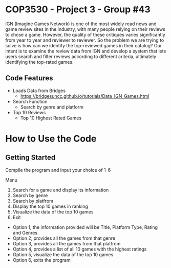 <H1> COP3530 - Project 3 - Group #43 </h1>
IGN (Imagine Games Network) is one of the most widely read news and game review sites in the industry, with many people relying on their reviews to chose a game. However, the quality of these critiques varies significantly from year to year and reviewer to reviewer. So the problem we are trying to solve is how can we identify the top-reviewed games in their catalog? Our intent is to examine the review data from IGN and develop a system that lets users search and filter reviews according to different criteria, ultimately identifying the top-rated games.

<h2> Code Features </h2>

- Loads Data from Bridges
	- https://bridgesuncc.github.io/tutorials/Data_IGN_Games.html
- Search Function
	- Search by genre and platform
- Top 10 Reviews
	- Top 10 Highest Rated Games


# How to Use the Code
## Getting Started

Compile the program and input your choice of 1-6

Menu
1. Search for a game and display its information
2. Search by genre
3. Search by platfrom
4. Display the top 10 games in ranking
5. Visualize the data of the top 10 games
6. Exit

- Option 1, the information provided will be Title, Platform Type, Rating and Genres.
- Option 2, provides all the games from that genre
- Option 3, provides all the games from that platfrom
- Option 4, provides a list of all 10 games with the highest ratings
- Option 5, visualize the data of the top 10 games
- Option 6, exits the program
